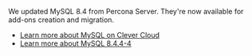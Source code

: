 
We updated MySQL 8.4 from Percona Server. They're now available for add-ons creation and migration.

* [Learn more about MySQL on Clever Cloud](/developers/doc/addons/mysql/)
* [Learn more about MySQL 8.4.4-4](https://docs.percona.com/percona-server/8.4/release-notes/8.4.4-4.html)


